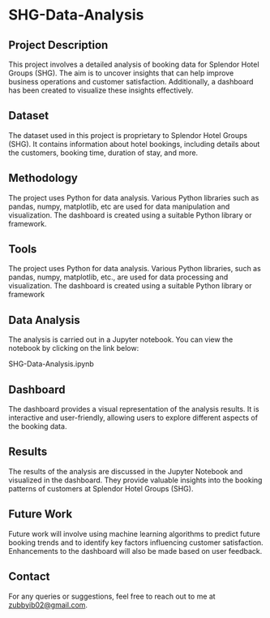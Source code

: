 # SHG-Data-Analysis

## Project Description

This project involves a detailed analysis of booking data for Splendor Hotel Groups (SHG). The aim is to uncover insights that can help improve business operations and customer satisfaction. Additionally, a dashboard has been created to visualize these insights effectively.

## Dataset

The dataset used in this project is proprietary to Splendor Hotel Groups (SHG). It contains information about hotel bookings, including details about the customers, booking time, duration of stay, and more.

## Methodology

The project uses Python for data analysis. Various Python libraries such as pandas, numpy, matplotlib, etc are used for data manipulation and visualization. The dashboard is created using a suitable Python library or framework.

## Tools
The project uses Python for data analysis. Various Python libraries, such as pandas, numpy, matplotlib, etc., are used for data processing and visualization. The dashboard is created using a suitable Python library or framework

## Data Analysis

The analysis is carried out in a Jupyter notebook. You can view the notebook by clicking on the link below:

SHG-Data-Analysis.ipynb

## Dashboard

The dashboard provides a visual representation of the analysis results. It is interactive and user-friendly, allowing users to explore different aspects of the booking data.

## Results

The results of the analysis are discussed in the Jupyter Notebook and visualized in the dashboard. They provide valuable insights into the booking patterns of customers at Splendor Hotel Groups (SHG).

## Future Work

Future work will involve using machine learning algorithms to predict future booking trends and to identify key factors influencing customer satisfaction. Enhancements to the dashboard will also be made based on user feedback.

## Contact

For any queries or suggestions, feel free to reach out to me at zubbyib02@gmail.com.
